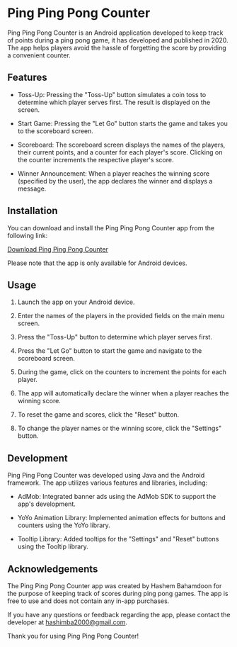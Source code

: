 # Ping Ping Pong Counter

Ping Ping Pong Counter is an Android application developed to keep track of points during a ping pong game, it has developed and published in 2020. The app helps players avoid the hassle of forgetting the score by providing a convenient counter.

## Features

- Toss-Up: Pressing the "Toss-Up" button simulates a coin toss to determine which player serves first. The result is displayed on the screen.

- Start Game: Pressing the "Let Go" button starts the game and takes you to the scoreboard screen.

- Scoreboard: The scoreboard screen displays the names of the players, their current points, and a counter for each player's score. Clicking on the counter increments the respective player's score.

- Winner Announcement: When a player reaches the winning score (specified by the user), the app declares the winner and displays a message.

## Installation

You can download and install the Ping Ping Pong Counter app from the following link:

[Download Ping Ping Pong Counter](https://play.google.com/store/apps/details?id=com.HashimBa.pingpongcounter&hl=en_US&gl=US)

Please note that the app is only available for Android devices.

## Usage

1. Launch the app on your Android device.

2. Enter the names of the players in the provided fields on the main menu screen.

3. Press the "Toss-Up" button to determine which player serves first.

4. Press the "Let Go" button to start the game and navigate to the scoreboard screen.

5. During the game, click on the counters to increment the points for each player.

6. The app will automatically declare the winner when a player reaches the winning score.

7. To reset the game and scores, click the "Reset" button.

8. To change the player names or the winning score, click the "Settings" button.

## Development

Ping Ping Pong Counter was developed using Java and the Android framework. The app utilizes various features and libraries, including:

- AdMob: Integrated banner ads using the AdMob SDK to support the app's development.

- YoYo Animation Library: Implemented animation effects for buttons and counters using the YoYo library.

- Tooltip Library: Added tooltips for the "Settings" and "Reset" buttons using the Tooltip library.

## Acknowledgements

The Ping Ping Pong Counter app was created by Hashem Bahamdoon for the purpose of keeping track of scores during ping pong games. The app is free to use and does not contain any in-app purchases.

If you have any questions or feedback regarding the app, please contact the developer at [hashimba2000@gmail.com](mailto:hashimba2000@gmail.com).

Thank you for using Ping Ping Pong Counter!
